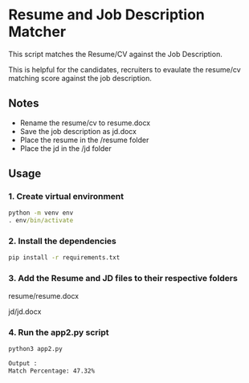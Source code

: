# Resume and Job Description Matcher
This script matches the Resume/CV against the Job Description. 

This is helpful for the candidates, recruiters to evaulate the resume/cv matching score against the job description.


## Notes
- Rename the resume/cv to resume.docx
- Save the job description as jd.docx 
- Place the resume in the /resume folder 
- Place the jd in the /jd folder


## Usage

### 1. Create virtual environment 
```cmd
python -m venv env
. env/bin/activate
```

### 2. Install the dependencies
```cmd
pip install -r requirements.txt
```

### 3. Add the Resume and JD files to their respective folders
resume/resume.docx

jd/jd.docx


### 4. Run the app2.py script
```python
python3 app2.py 
```

```cmd
Output :
Match Percentage: 47.32%
```



